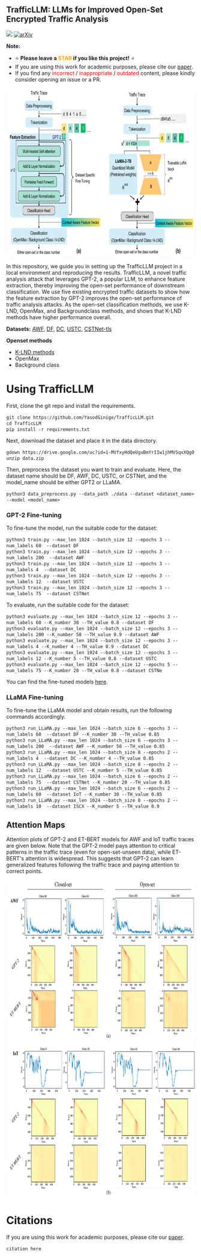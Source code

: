 ## TrafficLLM: LLMs for Improved Open-Set Encrypted Traffic Analysis

![](https://img.shields.io/badge/license-MIT-000000.svg)
[![arXiv](https://img.shields.io/badge/arXiv-1909.05658-<color>.svg)]()

**Note:**
- ⭐ **Please leave a <font color='orange'>STAR</font> if you like this project!** ⭐
- If you are using this work for academic purposes, please cite our [paper](https://dl.acm.org/doi/abs/10.1145/3674213.3674217).
- If you find any <font color='red'>incorrect</font> / <font color='red'>inappropriate</font> / <font color='red'>outdated</font> content, please kindly consider opening an issue or a PR.

<div align="center">
    <img src="/Images/models.png" width="850" height="450" alt="overall architecure"/>
</div>

In this repository, we guide you in setting up the TrafficLLM project in a local environment and reproducing the results. TrafficLLM, a novel traffic analysis attack that leverages GPT-2, a popular LLM, to enhance feature extraction, thereby improving
the open-set performance of downstream classification. We use five existing encrypted traffic datasets to show how the feature extraction by GPT-2 improves the open-set performance of traffic
analysis attacks. As the open-set classification methods, we use K-LND, OpenMax, and Backgroundclass methods, and shows that K-LND methods have higher performance overall.

**Datasets:** [AWF](https://arxiv.org/abs/1708.06376), [DF](https://arxiv.org/abs/1801.02265), [DC](https://www.semanticscholar.org/paper/Deep-Content%3A-Unveiling-Video-Streaming-Content-Li-Huang/f9feff95bc1d68674d5db426053f417bd2c8786b), [USTC](https://drive.google.com/file/d/1F09zxln9iFg2HWoqc6m4LKFhYK7cDQv_/view), [CSTNet-tls](https://drive.google.com/drive/folders/1JSsYmevkxQFanoKOi_i1ooA6pH3s9sDr)

**Openset methods**
- [K-LND methods](https://github.com/ThiliniDahanayaka/Open-Set-Traffic-Classification)
- OpenMax
- Background class

# Using TrafficLLM

First, clone the git repo and install the requirements.
```
git clone https://github.com/YasodGinige/TrafficLLM.git
cd TrafficLLM
pip install -r requirements.txt
```
Next, download the dataset and place it in the data directory.
```
gdown https://drive.google.com/uc?id=1-MVfxyHdQeUguBmYrIIw1jhMVSqxXQgO
unzip data.zip 
```

Then, preprocess the dataset you want to train and evaluate. Here, the dataset name should be DF, AWF, DC, USTC, or CSTNet, and the model_name should be either GPT2 or LLaMA.
```
python3 data_preprocess.py --data_path ./data --dataset <dataset_name> --model <model_name>
```

### GPT-2 Fine-tuning

To fine-tune the model, run the suitable code for the dataset:
```
python3 train.py --max_len 1024 --batch_size 12 --epochs 3 --num_labels 60  --dataset DF
python3 train.py --max_len 1024 --batch_size 12 --epochs 3 --num_labels 200  --dataset AWF
python3 train.py --max_len 1024 --batch_size 12 --epochs 3 --num_labels 4  --dataset DC
python3 train.py --max_len 1024 --batch_size 12 --epochs 3 --num_labels 12  --dataset USTC
python3 train.py --max_len 1024 --batch_size 12 --epochs 3 --num_labels 75  --dataset CSTNet
```
To evaluate, run the suitable code for the dataset:
```
python3 evaluate.py --max_len 1024 --batch_size 12 --epochs 3 --num_labels 60 --K_number 30 --TH_value 0.8 --dataset DF
python3 evaluate.py --max_len 1024 --batch_size 12 --epochs 3 --num_labels 200 --K_number 50 --TH_value 0.9 --dataset AWF
python3 evaluate.py --max_len 1024 --batch_size 12 --epochs 3 --num_labels 4 --K_number 4 --TH_value 0.9 --dataset DC
python3 evaluate.py --max_len 1024 --batch_size 12 --epochs 3 --num_labels 12 --K_number 5 --TH_value 0.8 --dataset USTC
python3 evaluate.py --max_len 1024 --batch_size 12 --epochs 5 --num_labels 75 --K_number 20 --TH_value 0.8 --dataset CSTNe
```

You can find the fine-tuned models [here](https://drive.google.com/drive/folders/1aln2WG_XrRzPZUym44uPew7-b8stL9T-?usp=sharing).

### LLaMA Fine-tuning

To fine-tune the LLaMA model and obtain results, run the following commands accordingly.
```
python3 run_LLaMA.py --max_len 1024 --batch_size 6 --epochs 3 --num_labels 60  --dataset DF --K_number 30 --TH_value 0.85
python3 run_LLaMA.py --max_len 1024 --batch_size 6 --epochs 3 --num_labels 200  --dataset AWF --K_number 50 --TH_value 0.85
python3 run_LLaMA.py --max_len 1024 --batch_size 8 --epochs 2 --num_labels 4  --dataset DC --K_number 4 --TH_value 0.85
python3 run_LLaMA.py --max_len 1024 --batch_size 8 --epochs 2 --num_labels 12  --dataset USTC --K_number 5 --TH_value 0.85
python3 run_LLaMA.py --max_len 1024 --batch_size 6 --epochs 2 --num_labels 75  --dataset CSTNet --K_number 20 --TH_value 0.85
python3 run_LLaMA.py --max_len 1024 --batch_size 6 --epochs 2 --num_labels 60  --dataset IoT --K_number 30 --TH_value 0.85
python3 run_LLaMA.py --max_len 1024 --batch_size 8 --epochs 2 --num_labels 10  --dataset ISCX --K_number 5 --TH_value 0.9
```

## Attention Maps
Attention plots of GPT-2 and ET-BERT models for AWF and IoT traffic traces are given below. Note that the GPT-2 model pays attention to critical patterns in the traffic trace (even for open-set-unseen data), while ET-BERT's attention is widespread. This suggests that GPT-2 can learn generalized features following the traffic trace and paying attention to correct points.
<div align="center">
    <img src="/Images/attention_maps.png" width="800" height="850" alt="overall architecure"/>
</div>

# Citations
If you are using this work for academic purposes, please cite our [paper](https://dl.acm.org/doi/abs/10.1145/3674213.3674217).
```
citation here
```
